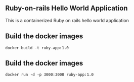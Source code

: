 ## Ruby-on-rails Hello World Application

This is a containerized Ruby on rails hello world application

## Build the docker images

```
docker build -t ruby-app:1.0
```

## Build the docker images

```
docker run -d -p 3000:3000 ruby-app:1.0
```
